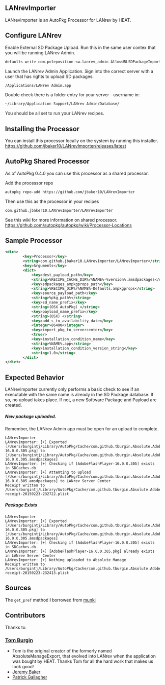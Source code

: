 ## LANrevImporter

LANrevImporter is an AutoPkg Processor for LANrev by HEAT.

## Configure LANrev

Enable External SD Package Upload. Run this in the same user contex that you will be running LANrev Admin.

```bash
defaults write com.poleposition-sw.lanrev_admin AllowURLSDPackageImport -bool true
```

Launch the LANrev Admin Application. Sign into the correct server with a user that has rights to upload SD packages.

```bash
/Applications/LANrev Admin.app
```

Double check there is a folder entry for your server - username in:

```bash
~/Library/Application Support/LANrev Admin/Database/
```

You should be all set to run your LANrev recipes.

## Installing the Processor

You can install this processor locally on the system by running this installer.
https://github.com/jbaker10/LANrevImporter/releases/latest

## AutoPkg Shared Processor

As of AutoPkg 0.4.0 you can use this processor as a shared processor.

Add the processor repo 
```bash
autopkg repo-add https://github.com/jbaker10/LANrevImporter
```
Then use this as the processor in your recipes
```bash
com.github.jbaker10.LANrevImporter/LANrevImporter
```

See this wiki for more information on shared processor.
https://github.com/autopkg/autopkg/wiki/Processor-Locations

## Sample Processor

```xml
<dict>
		<key>Processor</key>
		<string>com.github.jbaker10.LANrevImporter/LANrevImporter</string>
		<key>Arguments</key>
		<dict>
			<key>dest_payload_path</key>
			<string>%RECIPE_CACHE_DIR%/%NAME%-%version%.amsdpackages</string>
			<key>sdpackages_ampkgprops_path</key>
			<string>%RECIPE_DIR%/%NAME%-Defaults.ampkgprops</string>
			<key>source_payload_path</key>
			<string>%pkg_path%</string>
			<key>sd_name_prefix</key>
			<string>(OSX AutoPkg) </string>
			<key>payload_name_prefix</key>
			<string>(OSX) </string>
			<key>add_s_to_availability_date</key>
			<integer>86400</integer>
			<key>import_pkg_to_servercenter</key>
			<true/>
			<key>installation_condition_name</key>
			<string>%NAME%.app</string>
			<key>installation_condition_version_string</key>
			<string>1.0</string>
		</dict>
</dict>
```

## Expected Behavior

LANrevImporter currently only performs a basic check to see if an executable with the same name is already in the SD Package database. If so, no upload takes place. If not, a new Software Package and Payload are created.

##### New package uploaded.
Remember, the LANrev Admin app must be open for an upload to complete.
```
LANrevImporter
LANrevImporter: [+] Exported [/Users/burgintj/Library/AutoPkg/Cache/com.github.tburgin.Absolute.AdobeFlashPlayer/AdobeFlashPlayer-16.0.0.305.pkg] to [/Users/burgintj/Library/AutoPkg/Cache/com.github.tburgin.Absolute.AdobeFlashPlayer/AdobeFlashPlayer-16.0.0.305.amsdpackages]
LANrevImporter: [+] Checking if [AdobeFlashPlayer-16.0.0.305] exists in SDCaches.db
LANrevImporter: [+] Attemting to upload [/Users/burgintj/Library/AutoPkg/Cache/com.github.tburgin.Absolute.AdobeFlashPlayer/AdobeFlashPlayer-16.0.0.305.amsdpackages] to LANrev Server Center
Receipt written to /Users/burgintj/Library/AutoPkg/Cache/com.github.tburgin.Absolute.AdobeFlashPlayer/receipts/AdobeFlashPlayer-receipt-20150223-232722.plist
```

##### Package Exists
```
LANrevImporter
LANrevImporter: [+] Exported [/Users/burgintj/Library/AutoPkg/Cache/com.github.tburgin.Absolute.AdobeFlashPlayer/AdobeFlashPlayer-16.0.0.305.pkg] to [/Users/burgintj/Library/AutoPkg/Cache/com.github.tburgin.Absolute.AdobeFlashPlayer/AdobeFlashPlayer-16.0.0.305.amsdpackages]
LANrevImporter: [+] Checking if [AdobeFlashPlayer-16.0.0.305] exists in SDCaches.db
LANrevImporter: [+] [AdobeFlashPlayer-16.0.0.305.pkg] already exists in LANrev Server Center
LANrevImporter: [+] Nothing uploaded to Absolute Manage
Receipt written to /Users/burgintj/Library/AutoPkg/Cache/com.github.tburgin.Absolute.AdobeFlashPlayer/receipts/AdobeFlashPlayer-receipt-20150223-232413.plist
```

## Sources

The `get_pref` method I borrowed from [munki](https://github.com/munki/munki)

## Contributors
Thanks to:
### [Tom Burgin](https://github.com/tburgin)
* Tom is the original creator of the formerly named AbsoluteManageExport, that evolved into LANrev when the application was bought by HEAT. Thanks Tom for all the hard work that makes us look good!
* [Jeremy Baker](https://github.com/jbaker10)
* [Patrick Gallagher](https://github.com/patgmac)
